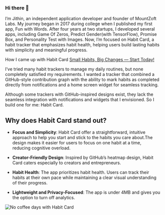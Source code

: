### Hi there 👋

I’m Jithin, an independent application developer and founder of MountZoft Labs. My journey began in 2017 during college when I published my first app, Fun with Words. After four years at two startups, I developed several apps, including Game Of Zeros, Predict Gender(with TensorFlow), Promise Box, and Personality Test with Images. Now, I’m focused on Habit Card, a habit tracker that emphasizes habit health, helping users build lasting habits with simplicity and meaningful progress.

How I came up with Habit Card
[ Small Habits, Big Changes — Start Today!](https://play.google.com/store/apps/details?id=habit.tracker.habitcard)

I’ve tried many habit trackers to manage my daily routines, but none completely satisfied my requirements. I wanted a tracker that combined a GitHub-style contribution graph with the ability to mark habits as completed directly from notifications and a home screen widget for seamless tracking.

Although some trackers with GitHub-inspired designs exist, they lack the seamless integration with notifications and widgets that I envisioned. So I build one for me: Habit Card.

## Why does Habit Card stand out?

- **Focus and Simplicity**: Habit Card offer a straightforward, intuitive approach to help you start and stick to the habits you care about.The design makes it easier for users to focus on one habit at a time, reducing cognitive overload.

- **Creator-Friendly Design**: Inspired by GitHub’s heatmap design, Habit Card caters especially to creators and entrepreneurs.

- **Habit Health**: The app prioritizes habit health. Users can track their habits at their own pace while maintaining a clear visual understanding of their progress.

- **Lightweight and Privacy-Focused**: The app is under 4MB and gives you the option to turn off analytics.

![No coffee days with Habit Card](https://dev-to-uploads.s3.amazonaws.com/uploads/articles/3mneyqmpm99viadncldr.png)
